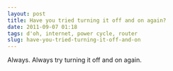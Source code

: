 ```yaml
---
layout: post
title: Have you tried turning it off and on again?
date: 2011-09-07 01:18
tags: d'oh, internet, power cycle, router
slug: have-you-tried-turning-it-off-and-on
---
```


Always. Always try turning it off and on again.